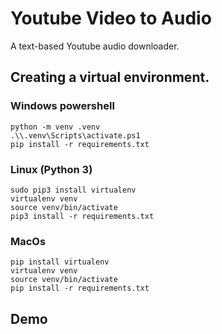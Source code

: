 # Youtube Video to Audio 
A text-based Youtube audio downloader.

## Creating a virtual environment.
### Windows powershell
```
python -m venv .venv
.\\.venv\Scripts\activate.ps1
pip install -r requirements.txt
```

### Linux (Python 3)
```
sudo pip3 install virtualenv
virtualenv venv
source venv/bin/activate
pip3 install -r requirements.txt
```

### MacOs
```
pip install virtualenv
virtualenv venv
source venv/bin/activate
pip install -r requirements.txt
```
## Demo
